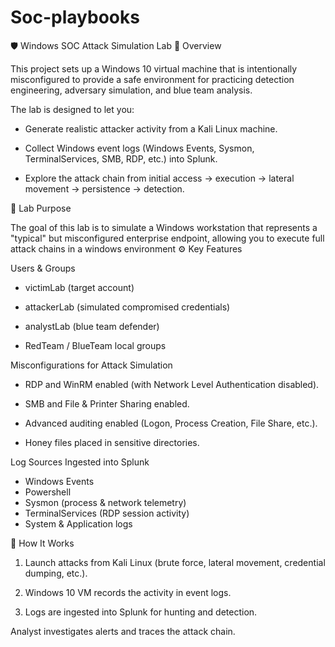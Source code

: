 # Soc-playbooks

🛡️ Windows SOC Attack Simulation Lab
📖 Overview

This project sets up a Windows 10 virtual machine that is intentionally misconfigured to provide a safe environment for practicing detection engineering, adversary simulation, and blue team analysis.

The lab is designed to let you:

- Generate realistic attacker activity from a Kali Linux machine.

- Collect Windows event logs (Windows Events, Sysmon, TerminalServices, SMB, RDP, etc.) into Splunk.

- Explore the attack chain from initial access → execution → lateral movement → persistence → detection.

🎯 Lab Purpose

The goal of this lab is to simulate a Windows workstation that represents a "typical" but misconfigured enterprise endpoint, allowing you to execute full attack chains in a windows environment
⚙️ Key Features

Users & Groups

- victimLab (target account)

- attackerLab (simulated compromised credentials)

- analystLab (blue team defender)

- RedTeam / BlueTeam local groups

Misconfigurations for Attack Simulation

- RDP and WinRM enabled (with Network Level Authentication disabled).

- SMB and File & Printer Sharing enabled.

- Advanced auditing enabled (Logon, Process Creation, File Share, etc.).

- Honey files placed in sensitive directories.

Log Sources Ingested into Splunk

- Windows Events
- Powershell 
- Sysmon (process & network telemetry)
- TerminalServices (RDP session activity)
- System & Application logs

🧪 How It Works

1. Launch attacks from Kali Linux (brute force, lateral movement, credential dumping, etc.).

2. Windows 10 VM records the activity in event logs.

3. Logs are ingested into Splunk for hunting and detection.

Analyst investigates alerts and traces the attack chain.
